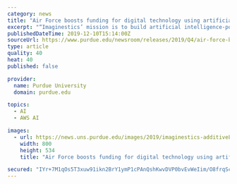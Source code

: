 ```yaml
---
category: news
title: "Air Force boosts funding for digital technology using artificial intelligence for 3D manufacturing"
excerpt: "“Imaginestics’ mission is to build artificial intelligence-powered solutions for managing digital ... Hosting the software on the AWS GovCloud will allow other depots to utilize the software to share AM data between all organizations involved in ..."
publishedDateTime: 2019-12-10T15:14:00Z
sourceUrl: https://www.purdue.edu/newsroom/releases/2019/Q4/air-force-boosts-funding-for-digital-technology-using-artificial-intelligence-for-3d-manufacturing.html
type: article
quality: 40
heat: 40
published: false

provider:
  name: Purdue University
  domain: purdue.edu

topics:
  - AI
  - AWS AI

images:
  - url: https://news.uns.purdue.edu/images/2019/imaginestics-additiveLO.jpg
    width: 800
    height: 534
    title: "Air Force boosts funding for digital technology using artificial intelligence for 3D manufacturing"

secured: "IYr+7M1qOs5T3xuw91ikn2BrY1ymP1cPAnQshKwvDVP0bvEvWeIim/O8frqScKtXXgPiICcAtt/wPr053HMvG4njcFEqa+VwGj9hl9jpnPUrEND72yAq0s8vSwglzd7cHnLcgkjtyxCSkEllal0gVOdMTC/ruRU8KDXtWy2++YFggCsvABvuKCInINOZl82zDQ2BQE0Re9fNsXnEbCZlTNGwVhgCr4dqTf442Koc6TkB5BSVzmtKpi1Msk/12v4bxY3bWvcI5B0gC8yGiWdhWQ==;4ObZ91wY/YAgQI/gC167uw=="
---
```


